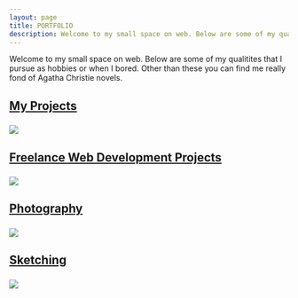 ```yaml
---
layout: page
title: PORTFOLIO
description: Welcome to my small space on web. Below are some of my qualitites that I pursue as hobbies or when I bored. Other than these you can find me really fond of Agatha Christie novels.
---
```


<p class="message scroll-effect" style="margin-bottom: 20px;">
  Welcome to my small space on web. Below are some of my qualitites that I pursue as hobbies or when I bored. Other than these you can find me really fond of Agatha Christie novels.
</p>

<div id="portfolio" class="scroll-effect">
  <a href="/projects/"><h2 style="padding-bottom: 5px">My Projects</h2>
    <img src="{{ "public/img/project_cover.jpg" | relative_url }}">
  </a>
</div>

<div id="portfolio" class="scroll-effect">
  <a href="/freelancing/"><h2 style="padding-bottom: 5px">Freelance Web Development Projects</h2>
    <img src="{{ "public/img/freelancing_cover.png" | relative_url }}">
  </a>
</div>

<div id="portfolio" class="scroll-effect">
  <a href="/photography/"><h2 style="padding-bottom: 5px">Photography</h2>
    <img src="{{ "public/img/photography_cover.jpg" | relative_url }}">
  </a>
</div>

<div id="portfolio" class="scroll-effect">
  <a href="/sketching/"><h2 style="padding-bottom: 5px">Sketching</h2>
    <img src="{{ "public/img/sketching_cover.jpg" | relative_url }}">
  </a>
</div>
